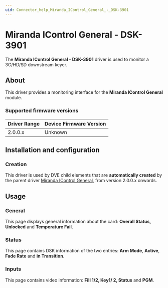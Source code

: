 ```yaml
---
uid: Connector_help_Miranda_IControl_General_-_DSK-3901
---
```


# Miranda IControl General - DSK-3901

The **Miranda IControl General - DSK-3901** driver is used to monitor a 3G/HD/SD downstream keyer.

## About

This driver provides a monitoring interface for the **Miranda IControl General** module.

### Supported firmware versions

| **Driver Range** | **Device Firmware Version** |
|------------------|-----------------------------|
| 2.0.0.x          | Unknown                     |

## Installation and configuration

### Creation

This driver is used by DVE child elements that are **automatically created** by the parent driver [Miranda IControl General](xref:Connector_help_Miranda_IControl_General), from version 2.0.0.x onwards.

## Usage

### General

This page displays general information about the card: **Overall Status, Unlocked** and **Temperature Fail**.

### Status

This page contains DSK information of the two entries: **Arm Mode**, **Active**, **Fade Rate** and **in Transition.**

### Inputs

This page contains video information: **Fill 1/2, Key1/ 2, Status** and **PGM**.
